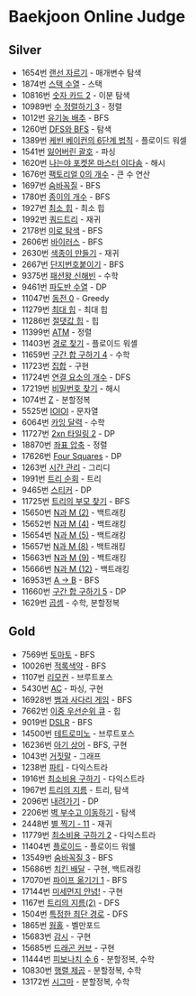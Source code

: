 # Baekjoon Online Judge
## Silver
- 1654번 [랜선 자르기](https://www.acmicpc.net/problem/1654) - 매개변수 탐색
- 1874번 [스택 수열](https://www.acmicpc.net/problem/1874) - 스택
- 10816번 [숫자 카드 2](https://www.acmicpc.net/problem/10816) - 이분 탐색
- 10989번 [수 정렬하기 3](https://www.acmicpc.net/problem/10989) - 정렬
- 1012번 [유기농 배추](https://www.acmicpc.net/problem/1012) - BFS
- 1260번 [DFS와 BFS](https://www.acmicpc.net/problem/1260) - 탐색
- 1389번 [케빈 베이컨의 6단계 법칙](https://www.acmicpc.net/problem/1389) - 플로이드 워셀
- 1541번 [잃어버린 괄호](https://www.acmicpc.net/problem/1541) - 파싱
- 1620번 [나는야 포켓몬 마스터 이다솜](https://www.acmicpc.net/problem/1620) - 해시
- 1676번 [팩토리얼 0의 개수](https://www.acmicpc.net/problem/1676) - 큰 수 연산
- 1697번 [숨바꼭질](https://www.acmicpc.net/problem/1697) - BFS
- 1780번 [종이의 개수](https://www.acmicpc.net/problem/1780) - BFS
- 1927번 [최소 힙](https://www.acmicpc.net/problem/1927) - 최소 힙
- 1992번 [쿼드트리](https://www.acmicpc.net/problem/1992) - 재귀
- 2178번 [미로 탐색](https://www.acmicpc.net/problem/2178) - BFS
- 2606번 [바이러스](https://www.acmicpc.net/problem/2606) - BFS
- 2630번 [색종이 만들기](https://www.acmicpc.net/problem/2630) - 재귀
- 2667번 [단지번호붙이기](https://www.acmicpc.net/problem/2667) - BFS
- 9375번 [패션왕 신해빈](https://www.acmicpc.net/problem/9375) - 수학
- 9461번 [파도반 수열](https://www.acmicpc.net/problem/9461) - DP
- 11047번 [동전 0](https://www.acmicpc.net/problem/11047) - Greedy
- 11279번 [최대 힙](https://www.acmicpc.net/problem/11279) - 최대 힙
- 11286번 [절댓값 힙](https://www.acmicpc.net/problem/11286) - 힙
- 11399번 [ATM](https://www.acmicpc.net/problem/11399) - 정렬
- 11403번 [경로 찾기](https://www.acmicpc.net/problem/11403) - 플로이드 워셸
- 11659번 [구간 합 구하기 4](https://www.acmicpc.net/problem/11659) - 수학
- 11723번 [집합](https://www.acmicpc.net/problem/11723) - 구현
- 11724번 [연결 요소의 개수](https://www.acmicpc.net/problem/11724) - DFS
- 17219번 [비밀번호 찾기](https://www.acmicpc.net/problem/17219) - 해시
- 1074번 [Z](https://www.acmicpc.net/problem/1074) - 분할정복
- 5525번 [IOIOI](https://www.acmicpc.net/problem/5525) - 문자열
- 6064번 [카잉 달력](https://www.acmicpc.net/problem/6064) - 수학
- 11727번 [2xn 타일링 2](https://www.acmicpc.net/problem/11727) - DP
- 18870번 [좌표 압축](https://www.acmicpc.net/problem/18870) - 정렬
- 17626번 [Four Squares](https://www.acmicpc.net/problem/17626) - DP
- 1263번 [시간 관리](https://www.acmicpc.net/problem/1263) - 그리디
- 1991번 [트리 순회](https://www.acmicpc.net/problem/1991) - 트리
- 9465번 [스티커](https://www.acmicpc.net/problem/9465) - DP
- 11725번 [트리의 부모 찾기](https://www.acmicpc.net/problem/11725) - BFS
- 15650번 [N과 M (2)](https://www.acmicpc.net/problem/15650) - 백트래킹
- 15652번 [N과 M (4)](https://www.acmicpc.net/problem/15652) - 백트래킹
- 15654번 [N과 M (5)](https://www.acmicpc.net/problem/15654) - 백트래킹
- 15657번 [N과 M (8)](https://www.acmicpc.net/problem/15657) - 백트래킹
- 15663번 [N과 M (9)](https://www.acmicpc.net/problem/15663) - 백트래킹
- 15666번 [N과 M (12)](https://www.acmicpc.net/problem/15666) - 백트래킹
- 16953번 [A -> B](https://www.acmicpc.net/problem/16953) - BFS
- 11660번 [구간 합 구하기 5](https://www.acmicpc.net/problem/11660) - DP
- 1629번 [곱셈](https://www.acmicpc.net/problem/1629) - 수학, 분할정복

## Gold
- 7569번 [토마토](https://www.acmicpc.net/problem/7569) - BFS
- 10026번 [적록색약](https://www.acmicpc.net/problem/10026) - BFS
- 1107번 [리모컨](https://www.acmicpc.net/problem/1107) - 브루트포스
- 5430번 [AC](https://www.acmicpc.net/problem/5430) - 파싱, 구현
- 16928번 [뱀과 사다리 게임](https://www.acmicpc.net/problem/16928) - BFS
- 7662번 [이중 우선순위 큐](https://www.acmicpc.net/problem/7662) - 힙
- 9019번 [DSLR](https://www.acmicpc.net/problem/9019) - BFS
- 14500번 [테트로미노](https://www.acmicpc.net/problem/14500) - 브루트포스
- 16236번 [아기 상어](https://www.acmicpc.net/problem/16236) - BFS, 구현
- 1043번 [거짓말](https://www.acmicpc.net/problem/1043) - 그래프
- 1238번 [파티](https://www.acmicpc.net/problem/1238) - 다익스트라
- 1916번 [최소비용 구하기](https://www.acmicpc.net/problem/1916) - 다익스트라
- 1967번 [트리의 지름](https://www.acmicpc.net/problem/1967) - 트리, 탐색
- 2096번 [내려가기](https://www.acmicpc.net/problem/2096) - DP
- 2206번 [벽 부수고 이동하기](https://www.acmicpc.net/problem/2206) - 탐색
- 2448번 [별 찍기 - 11](https://www.acmicpc.net/problem/2448) - 재귀
- 11779번 [최소비용 구하기 2](https://www.acmicpc.net/problem/11779) - 다익스트라
- 11404번 [플로이드](https://www.acmicpc.net/problem/11404) - 플로이드 워쉘
- 13549번 [숨바꼭질 3](https://www.acmicpc.net/problem/13549) - BFS
- 15686번 [치킨 배달](https://www.acmicpc.net/problem/15686) - 구현, 백트래킹
- 17070번 [파이프 옮기기 1](https://www.acmicpc.net/problem/17070) - BFS
- 17144번 [미세먼지 안녕!](https://www.acmicpc.net/problem/17144) - 구현
- 1167번 [트리의 지름(2)](https://www.acmicpc.net/problem/1167) - DFS
- 1504번 [특정한 최단 경로](https://www.acmicpc.net/problem/1504) - DFS
- 1865번 [웜홀](https://www.acmicpc.net/problem/1865) - 벨만포드
- 15683번 [감시](https://www.acmicpc.net/problem/15683) - 구현
- 15685번 [드래곤 커브](https://www.acmicpc.net/problem/15685) - 구현
- 11444번 [피보나치 수 6](https://www.acmicpc.net/problem/11444) - 분할정복, 수학
- 10830번 [행렬 제곱](https://www.acmicpc.net/problem/10830) - 분할정복, 수학
- 13172번 [시그마](https://www.acmicpc.net/problem/13172) - 분할정복, 수학